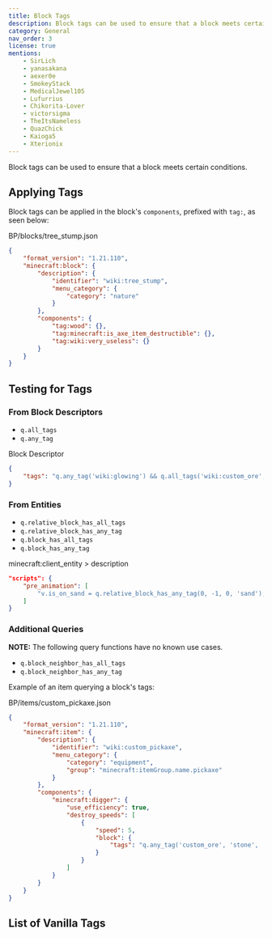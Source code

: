 ```yaml
---
title: Block Tags
description: Block tags can be used to ensure that a block meets certain conditions.
category: General
nav_order: 3
license: true
mentions:
    - SirLich
    - yanasakana
    - aexer0e
    - SmokeyStack
    - MedicalJewel105
    - Lufurrius
    - Chikorita-Lover
    - victorsigma
    - TheItsNameless
    - QuazChick
    - Kaioga5
    - Xterionix
---
```


Block tags can be used to ensure that a block meets certain conditions.

## Applying Tags

Block tags can be applied in the block's `components`, prefixed with `tag:`, as seen below:

<CodeHeader>BP/blocks/tree_stump.json</CodeHeader>

```json
{
    "format_version": "1.21.110",
    "minecraft:block": {
        "description": {
            "identifier": "wiki:tree_stump",
            "menu_category": {
                "category": "nature"
            }
        },
        "components": {
            "tag:wood": {},
            "tag:minecraft:is_axe_item_destructible": {},
            "tag:wiki:very_useless": {}
        }
    }
}
```

## Testing for Tags

### From Block Descriptors

-   `q.all_tags`
-   `q.any_tag`

<CodeHeader>Block Descriptor</CodeHeader>

```json
{
    "tags": "q.any_tag('wiki:glowing') && q.all_tags('wiki:custom_ore', 'stone')"
}
```

### From Entities

-   `q.relative_block_has_all_tags`
-   `q.relative_block_has_any_tag`
-   `q.block_has_all_tags`
-   `q.block_has_any_tag`

<CodeHeader>minecraft:client_entity > description</CodeHeader>

```json
"scripts": {
    "pre_animation": [
        "v.is_on_sand = q.relative_block_has_any_tag(0, -1, 0, 'sand');"
    ]
}
```

### Additional Queries

**NOTE:** The following query functions have no known use cases.

-   `q.block_neighbor_has_all_tags`
-   `q.block_neighbor_has_any_tag`

Example of an item querying a block's tags:

<CodeHeader>BP/items/custom_pickaxe.json</CodeHeader>

```json
{
    "format_version": "1.21.110",
    "minecraft:item": {
        "description": {
            "identifier": "wiki:custom_pickaxe",
            "menu_category": {
                "category": "equipment",
                "group": "minecraft:itemGroup.name.pickaxe"
            }
        },
        "components": {
            "minecraft:digger": {
                "use_efficiency": true,
                "destroy_speeds": [
                    {
                        "speed": 5,
                        "block": {
                            "tags": "q.any_tag('custom_ore', 'stone', 'metal')"
                        }
                    }
                ]
            }
        }
    }
}
```

## List of Vanilla Tags

<Table data="vanilla_tags.json" />
